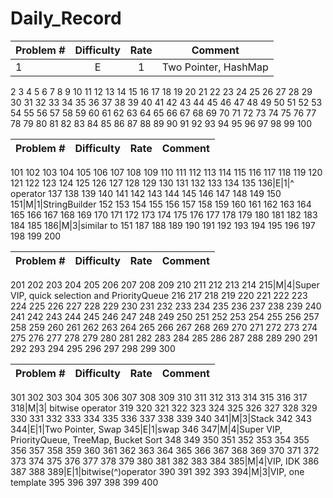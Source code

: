 # Daily_Record


Problem # | Difficulty | Rate | Comment
:-|:-:|:-:|:-:
1 | E | 1 | Two Pointer, HashMap
2
3
4
5
6
7
8
9
10
11
12
13
14
15
16
17
18
19
20
21
22
23
24
25
26
27
28
29
30
31
32
33
34
35
36
37
38
39
40
41
42
43
44
45
46
47
48
49
50
51
52
53
54
55
56
57
58
59
60
61
62
63
64
65
66
67
68
69
70
71
72
73
74
75
76
77
78
79
80
81
82
83
84
85
86
87
88
89
90
91
92
93
94
95
96
97
98
99
100



Problem # | Difficulty | Rate | Comment
:-|:-:|:-:|:-:
101
102
103
104
105
106
107
108
109
110
111
112
113
114
115
116
117
118
119
120
121
122
123
124
125
126
127
128
129
130
131
132
133
134
135
136|E|1|^ operator
137
138
139
140
141
142
143
144
145
146
147
148
149
150
151|M|1|StringBuilder
152
153
154
155
156
157
158
159
160
161
162
163
164
165
166
167
168
169
170
171
172
173
174
175
176
177
178
179
180
181
182
183
184
185
186|M|3|similar to 151
187
188
189
190
191
192
193
194
195
196
197
198
199
200

Problem # | Difficulty | Rate | Comment
:-|:-:|:-:|-:
201
202
203
204
205
206
207
208
209
210
211
212
213
214
215|M|4|Super VIP, quick selection and PriorityQueue
216
217
218
219
220
221
222
223
224
225
226
227
228
229
230
231
232
233
234
235
236
237
238
239
240
241
242
243
244
245
246
247
248
249
250
251
252
253
254
255
256
257
258
259
260
261
262
263
264
265
266
267
268
269
270
271
272
273
274
275
276
277
278
279
280
281
282
283
284
285
286
287
288
289
290
291
292
293
294
295
296
297
298
299
300


Problem # | Difficulty | Rate | Comment
:-|:-:|:-:|:-:
301
302
303
304
305
306
307
308
309
310
311
312
313
314
315
316
317
318|M|3| bitwise operator
319
320
321
322
323
324
325
326
327
328
329
330
331
332
333
334
335
336
337
338
339
340
341|M|3|Stack
342
343
344|E|1|Two Pointer, Swap
345|E|1|swap
346
347|M|4|Super VIP, PriorityQueue, TreeMap, Bucket Sort
348
349
350
351
352
353
354
355
356
357
358
359
360
361
362
363
364
365
366
367
368
369
370
371
372
373
374
375
376
377
378
379
380
381
382
383
384
385|M|4|VIP, IDK
386
387
388
389|E|1|bitwise(^)operator
390
391
392
393
394|M|3|VIP, one template
395
396
397
398
399
400
